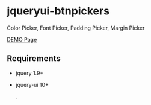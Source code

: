jqueryui-btnpickers
================

Color Picker, Font Picker, Padding Picker, Margin Picker

[DEMO Page](http://www.cemguler.com/jqueryui-btnpickers/demo.html)

Requirements
------------------

- jquery 1.9+
- jquery-ui 10+

   .
  
   
 

   
